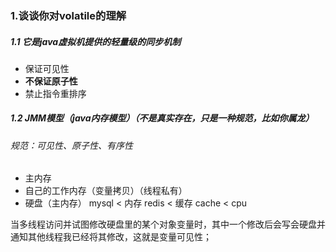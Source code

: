 ### 1.谈谈你对volatile的理解

##### 1.1 它是java虚拟机提供的轻量级的同步机制

- 保证可见性
- **不保证原子性**
-  禁止指令重排序



##### 1.2 JMM模型（java内存模型）（不是真实存在，只是一种规范，比如你属龙）

###### 规范：可见性、原子性、有序性

- 主内存
- 自己的工作内存（变量拷贝）（线程私有）
- 硬盘（主内存） mysql < 内存 redis < 缓存 cache < cpu

当多线程访问并试图修改硬盘里的某个对象变量时，其中一个修改后会写会硬盘并通知其他线程我已经将其修改，这就是变量可见性；

